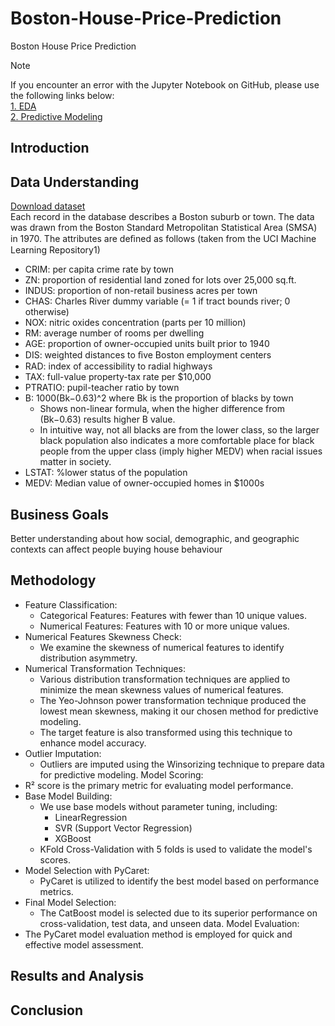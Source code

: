 # Boston-House-Price-Prediction
Boston House Price Prediction


> [!NOTE]
> If you encounter an error with the Jupyter Notebook on GitHub, please use the following links below:<br>
> [1. EDA](https://nbviewer.org/github/Agungvpzz/Boston-House-Price-Prediction/blob/main/Boston%20House%20EDA.ipynb) <br>
> [2. Predictive Modeling](https://nbviewer.org/github/Agungvpzz/Boston-House-Price-Prediction/blob/main/Boston%20House%20Predictive%20Modeling.ipynb) <br>

## Introduction

## Data Understanding
[Download dataset](https://www.kaggle.com/datasets/vikrishnan/boston-house-prices) <br>
Each record in the database describes a Boston suburb or town. The data was drawn from the Boston Standard Metropolitan Statistical Area (SMSA) in 1970. The attributes are deﬁned as follows (taken from the UCI Machine Learning Repository1)
- CRIM: per capita crime rate by town
- ZN: proportion of residential land zoned for lots over 25,000 sq.ft.
- INDUS: proportion of non-retail business acres per town
- CHAS: Charles River dummy variable (= 1 if tract bounds river; 0 otherwise)
- NOX: nitric oxides concentration (parts per 10 million)
- RM: average number of rooms per dwelling
- AGE: proportion of owner-occupied units built prior to 1940
- DIS: weighted distances to ﬁve Boston employment centers
- RAD: index of accessibility to radial highways
- TAX: full-value property-tax rate per \$10,000
- PTRATIO: pupil-teacher ratio by town 
- B: 1000(Bk−0.63)^2 where Bk is the proportion of blacks by town
    - Shows non-linear formula, when the higher difference from (Bk−0.63) results higher B value.
    - In intuitive way, not all blacks are from the lower class, so the larger black population also indicates a more comfortable place for black people from the upper class (imply higher MEDV) when racial issues matter in society.
- LSTAT: \%lower status of the population
- MEDV: Median value of owner-occupied homes in $1000s

## Business Goals
Better understanding about how social, demographic, and geographic contexts can affect people buying house behaviour

## Methodology
- Feature Classification:
    - Categorical Features: Features with fewer than 10 unique values.
    - Numerical Features: Features with 10 or more unique values.
- Numerical Features Skewness Check:
    - We examine the skewness of numerical features to identify distribution asymmetry.
- Numerical Transformation Techniques:
    - Various distribution transformation techniques are applied to minimize the mean skewness values of numerical features.
    - The Yeo-Johnson power transformation technique produced the lowest mean skewness, making it our chosen method for predictive modeling.
    - The target feature is also transformed using this technique to enhance model accuracy.
- Outlier Imputation:
    - Outliers are imputed using the Winsorizing technique to prepare data for predictive modeling.
Model Scoring:
- R² score is the primary metric for evaluating model performance.
- Base Model Building:
    - We use base models without parameter tuning, including:
        - LinearRegression
        - SVR (Support Vector Regression)
        - XGBoost
    - KFold Cross-Validation with 5 folds is used to validate the model's scores.
- Model Selection with PyCaret:
    - PyCaret is utilized to identify the best model based on performance metrics.
- Final Model Selection:
    - The CatBoost model is selected due to its superior performance on cross-validation, test data, and unseen data.
Model Evaluation:
- The PyCaret model evaluation method is employed for quick and effective model assessment.

## Results and Analysis

## Conclusion
